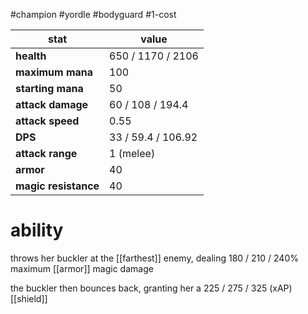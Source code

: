 #champion
#yordle
#bodyguard
#1-cost

| stat | value |
|---|---|
| **health** | 650 / 1170 / 2106 |
| **maximum mana** | 100 |
| **starting mana** | 50 |
| **attack damage** | 60 / 108 / 194.4 |
| **attack speed** | 0.55 |
| **DPS** | 33 / 59.4 / 106.92 | 
| **attack range** | 1 (melee) |
| **armor** | 40 |
| **magic resistance** | 40 |

# ability
throws her buckler at the [[farthest]] enemy, dealing 180 / 210 / 240% maximum [[armor]] magic damage

the buckler then bounces back, granting her a 225 / 275 / 325 (xAP) [[shield]]
